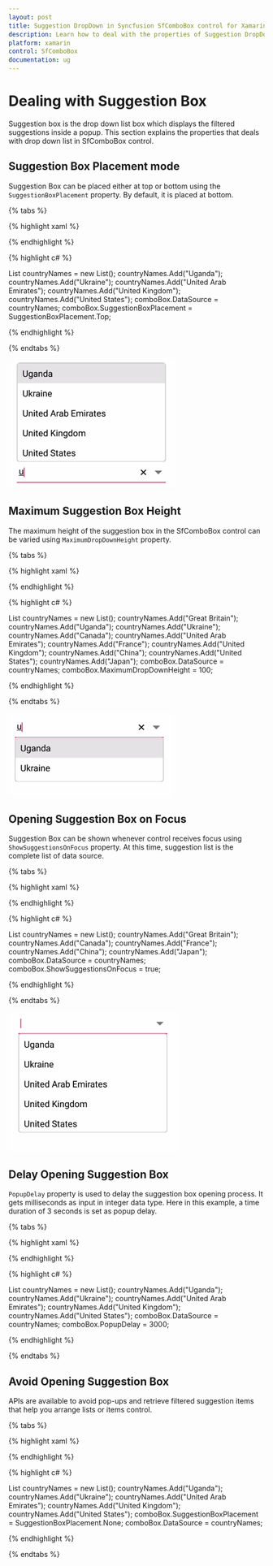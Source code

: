 ```yaml
---
layout: post
title: Suggestion DropDown in Syncfusion SfComboBox control for Xamarin.Forms
description: Learn how to deal with the properties of Suggestion DropDown
platform: xamarin
control: SfComboBox
documentation: ug
---
```


# Dealing with Suggestion Box

Suggestion box is the drop down list box which displays the filtered suggestions inside a popup. This section explains the properties that deals with drop down list in SfComboBox control.

## Suggestion Box Placement mode

Suggestion Box can be placed either at top or bottom using the `SuggestionBoxPlacement` property. By default, it is placed at bottom.

{% tabs %}

{% highlight xaml %}

<StackLayout VerticalOptions="Center" HorizontalOptions="Center" Padding="30">
	<combobox:SfComboBox HeightRequest="40" SuggestionBoxPlacement="Top" x:Name="comboBox" />
</StackLayout>

{% endhighlight %}

{% highlight c# %}

List<String> countryNames = new List<String>();
countryNames.Add("Uganda");
countryNames.Add("Ukraine");
countryNames.Add("United Arab Emirates");
countryNames.Add("United Kingdom");
countryNames.Add("United States");
comboBox.DataSource = countryNames;
comboBox.SuggestionBoxPlacement = SuggestionBoxPlacement.Top;

{% endhighlight %}

{% endtabs %}

![](images/Dealing-with-Suggestion-Box/suggestion-box-placement-top.png)

## Maximum Suggestion Box Height

The maximum height of the suggestion box in the SfComboBox control can be varied using `MaximumDropDownHeight` property.

{% tabs %}

{% highlight xaml %}

<StackLayout VerticalOptions="Start" HorizontalOptions="Start" Padding="30">
	<combobox:SfComboBox HeightRequest="40" x:Name="comboBox" MaximumDropDownHeight="100" />                     
</StackLayout> 

{% endhighlight %}

{% highlight c# %}

List<String> countryNames = new List<String>();
countryNames.Add("Great Britain");
countryNames.Add("Uganda");
countryNames.Add("Ukraine");
countryNames.Add("Canada");
countryNames.Add("United Arab Emirates");
countryNames.Add("France");
countryNames.Add("United Kingdom");
countryNames.Add("China");
countryNames.Add("United States");
countryNames.Add("Japan");
comboBox.DataSource = countryNames;
comboBox.MaximumDropDownHeight = 100;

{% endhighlight %}

{% endtabs %}

![](images/Dealing-with-Suggestion-Box/maximum-dropdown-height.png)

## Opening Suggestion Box on Focus

Suggestion Box can be shown whenever control receives focus using `ShowSuggestionsOnFocus` property. At this time, suggestion list is the complete list of data source.

{% tabs %}

{% highlight xaml %}

<StackLayout VerticalOptions="Start" HorizontalOptions="Start" Padding="30">
	<combobox:SfComboBox HeightRequest="40" x:Name="comboBox" ShowSuggestionsOnFocus="true" />                        
</StackLayout> 

{% endhighlight %}

{% highlight c# %}

List<String> countryNames = new List<String>();
countryNames.Add("Great Britain");
countryNames.Add("Canada");
countryNames.Add("France");
countryNames.Add("China");
countryNames.Add("Japan");
comboBox.DataSource = countryNames;
comboBox.ShowSuggestionsOnFocus = true;

{% endhighlight %}

{% endtabs %}

![](images/Dealing-with-Suggestion-Box/show-suggestions-on-focus.png)

## Delay Opening Suggestion Box

`PopupDelay` property is used to delay the suggestion box opening process. It gets milliseconds as input in integer data type.
Here in this example, a time duration of 3 seconds is set as popup delay.

{% tabs %}

{% highlight xaml %}

<StackLayout VerticalOptions="StartAndExpand" HorizontalOptions="StartAndExpand" Padding="30">
	<combobox:SfComboBox HeightRequest="40" x:Name="comboBox" PopupDelay="3000" />                            
</StackLayout> 

{% endhighlight %}

{% highlight c# %}

List<String> countryNames = new List<String>();
countryNames.Add("Uganda");
countryNames.Add("Ukraine");
countryNames.Add("United Arab Emirates");
countryNames.Add("United Kingdom");
countryNames.Add("United States");
comboBox.DataSource = countryNames;
comboBox.PopupDelay = 3000;

{% endhighlight %}

{% endtabs %}

## Avoid Opening Suggestion Box

APIs are available to avoid pop-ups and retrieve filtered suggestion items that help you arrange lists or items control. 

{% tabs %}

{% highlight xaml %}

<StackLayout VerticalOptions="StartAndExpand" HorizontalOptions="StartAndExpand" Padding="30">
	<combobox:SfComboBox HeightRequest="40" x:Name="comboBox" SuggestionBoxPlacement="None" />                            
</StackLayout> 

{% endhighlight %}

{% highlight c# %}

List<String> countryNames = new List<String>();
countryNames.Add("Uganda");
countryNames.Add("Ukraine");
countryNames.Add("United Arab Emirates");
countryNames.Add("United Kingdom");
countryNames.Add("United States");
comboBox.SuggestionBoxPlacement = SuggestionBoxPlacement.None;
comboBox.DataSource = countryNames;


{% endhighlight %}

{% endtabs %}
